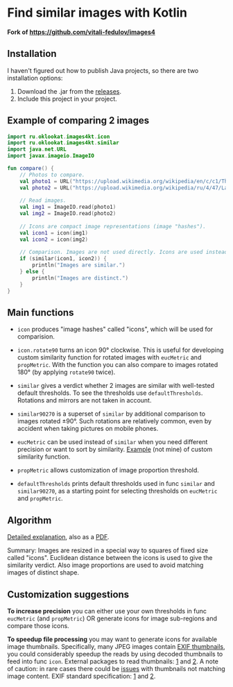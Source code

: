 # Find similar images with Kotlin

**Fork of https://github.com/vitali-fedulov/images4**

## Installation

I haven't figured out how to publish Java projects, so there are two installation options:

1. Download the .jar from the [releases](https://github.com/oklookat/images4kt/releases).
2. Include this project in your project.

## Example of comparing 2 images

```kotlin
import ru.oklookat.images4kt.icon
import ru.oklookat.images4kt.similar
import java.net.URL
import javax.imageio.ImageIO

fun compare() { 
    // Photos to compare.
    val photo1 = URL("https://upload.wikimedia.org/wikipedia/en/c/c1/The_Weeknd_-_After_Hours.png")
    val photo2 = URL("https://upload.wikimedia.org/wikipedia/ru/4/47/LanaDelRey_BornToDie.jpg")
    
    // Read images.
    val img1 = ImageIO.read(photo1)
    val img2 = ImageIO.read(photo2)
    
    // Icons are compact image representations (image "hashes").
    val icon1 = icon(img1)
    val icon2 = icon(img2)
    
    // Comparison. Images are not used directly. Icons are used instead, because they have tiny memory footprint and fast to compare. If you need to include images rotated right and left use func Similar90270.
    if (similar(icon1, icon2)) {
        println("Images are similar.")
    } else {
        println("Images are distinct.")
    }
}
```

## Main functions

- `icon` produces "image hashes" called "icons", which will be used for comparision.

- `icon.rotate90` turns an icon 90° clockwise. This is useful for developing custom similarity function for rotated images with `eucMetric` and `propMetric`. With the function you can also compare to images rotated 180° (by applying `rotate90` twice).

- `similar` gives a verdict whether 2 images are similar with well-tested default thresholds. To see the thresholds use `defaultThresholds`. Rotations and mirrors are not taken in account.

- `similar90270` is a superset of `similar` by additional comparison to images rotated ±90°. Such rotations are relatively common, even by accident when taking pictures on mobile phones.

- `eucMetric` can be used instead of `similar` when you need different precision or want to sort by similarity. [Example](https://github.com/egor-romanov/png2gif/blob/main/main.go#L450) (not mine) of custom similarity function.

- `propMetric` allows customization of image proportion threshold.

- `defaultThresholds` prints default thresholds used in func `similar` and `similar90270`, as a starting point for selecting thresholds on `eucMetric` and `propMetric`.

## Algorithm

[Detailed explanation](https://vitali-fedulov.github.io/similar.pictures/algorithm-for-perceptual-image-comparison.html), also as a [PDF](https://github.com/vitali-fedulov/research/blob/main/Algorithm%20for%20perceptual%20image%20comparison.pdf).

Summary: Images are resized in a special way to squares of fixed size called "icons". Euclidean distance between the icons is used to give the similarity verdict. Also image proportions are used to avoid matching images of distinct shape.

## Customization suggestions

**To increase precision** you can either use your own thresholds in func `eucMetric` (and `propMetric`) OR generate icons for image sub-regions and compare those icons.

**To speedup file processing** you may want to generate icons for available image thumbnails. Specifically, many JPEG images contain [EXIF thumbnails](https://vitali-fedulov.github.io/similar.pictures/jpeg-thumbnail-reader.html), you could considerably speedup the reads by using decoded thumbnails to feed into func `icon`. External packages to read thumbnails: [1](https://github.com/dsoprea/go-exif) and [2](https://github.com/rwcarlsen/goexif). A note of caution: in rare cases there could be [issues](https://security.stackexchange.com/questions/116552/the-history-of-thumbnails-or-just-a-previous-thumbnail-is-embedded-in-an-image/201785#201785) with thumbnails not matching image content. EXIF standard specification: [1](https://www.media.mit.edu/pia/Research/deepview/exif.html) and [2](https://www.exif.org/Exif2-2.PDF).
